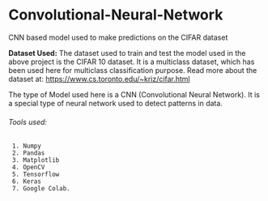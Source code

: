 # Convolutional-Neural-Network
CNN based model used to make predictions on the CIFAR dataset

**Dataset Used:** The dataset used to train and test the model used in the above project is the CIFAR 10 dataset. It is a multiclass dataset, which has been used here for multiclass classification purpose. Read more about the dataset at: https://www.cs.toronto.edu/~kriz/cifar.html

The type of Model used here is a CNN (Convolutional Neural Network). It is a special type of neural network used to detect patterns in data. 

###### Tools used:  
     1. Numpy   
     2. Pandas  
     3. Matplotlib  
     4. OpenCV  
     5. Tensorflow  
     6. Keras  
     7. Google Colab.   

